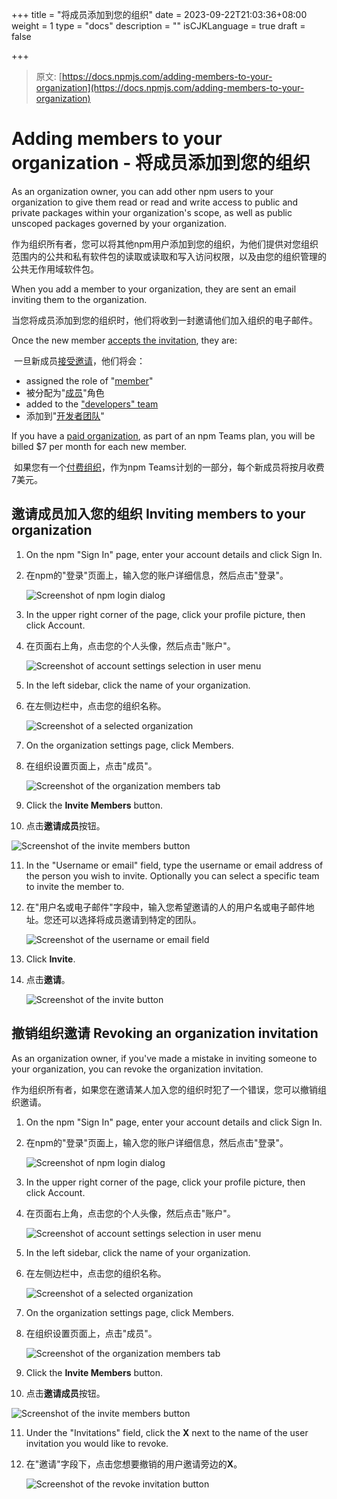 +++
title = "将成员添加到您的组织"
date = 2023-09-22T21:03:36+08:00
weight = 1
type = "docs"
description = ""
isCJKLanguage = true
draft = false

+++

> 原文: [https://docs.npmjs.com/adding-members-to-your-organization](https://docs.npmjs.com/adding-members-to-your-organization)

# Adding members to your organization - 将成员添加到您的组织

As an organization owner, you can add other npm users to your organization to give them read or read and write access to public and private packages within your organization's scope, as well as public unscoped packages governed by your organization.

​	作为组织所有者，您可以将其他npm用户添加到您的组织，为他们提供对您组织范围内的公共和私有软件包的读取或读取和写入访问权限，以及由您的组织管理的公共无作用域软件包。

When you add a member to your organization, they are sent an email inviting them to the organization.

​	当您将成员添加到您的组织时，他们将收到一封邀请他们加入组织的电子邮件。

Once the new member [accepts the invitation](accepting-or-rejecting-an-org-invitation), they are:

​	一旦新成员[接受邀请](accepting-or-rejecting-an-org-invitation)，他们将会：

- assigned the role of "[member](org-roles-and-permissions)"
- 被分配为"[成员](org-roles-and-permissions)"角色
- added to the ["developers" team](about-developers-team)
- 添加到"[开发者团队](about-developers-team)"

If you have a [paid organization](upgrading-to-a-paid-org-plan), as part of an npm Teams plan, you will be billed $7 per month for each new member.

​	如果您有一个[付费组织](upgrading-to-a-paid-org-plan)，作为npm Teams计划的一部分，每个新成员将按月收费7美元。

## 邀请成员加入您的组织 Inviting members to your organization

1. On the npm "Sign In" page, enter your account details and click Sign In.

2. 在npm的"登录"页面上，输入您的账户详细信息，然后点击"登录"。

   ![Screenshot of npm login dialog](Addingmemberstoyourorganization_img/user-login.png)

3. In the upper right corner of the page, click your profile picture, then click Account.

4. 在页面右上角，点击您的个人头像，然后点击"账户"。

   ![Screenshot of account settings selection in user menu](Addingmemberstoyourorganization_img/account-settings.png)

5. In the left sidebar, click the name of your organization.

6. 在左侧边栏中，点击您的组织名称。

   ![Screenshot of a selected organization](Addingmemberstoyourorganization_img/organization-selection.png)

7. On the organization settings page, click Members.

8. 在组织设置页面上，点击"成员"。

   ![Screenshot of the organization members tab](Addingmemberstoyourorganization_img/organization-members-tab.png)

9. Click the **Invite Members** button.

10. 点击**邀请成员**按钮。

   ![Screenshot of the invite members button](Addingmemberstoyourorganization_img/invite-members-button.png)

11. In the "Username or email" field, type the username or email address of the person you wish to invite. Optionally you can select a specific team to invite the member to.

12. 在"用户名或电子邮件"字段中，输入您希望邀请的人的用户名或电子邮件地址。您还可以选择将成员邀请到特定的团队。

    ![Screenshot of the username or email field](Addingmemberstoyourorganization_img/username-or-email-field.png)

13. Click **Invite**.

14. 点击**邀请**。

    ![Screenshot of the invite button](Addingmemberstoyourorganization_img/invite-button.png)

## 撤销组织邀请 Revoking an organization invitation

As an organization owner, if you've made a mistake in inviting someone to your organization, you can revoke the organization invitation.

​	作为组织所有者，如果您在邀请某人加入您的组织时犯了一个错误，您可以撤销组织邀请。

1. On the npm "Sign In" page, enter your account details and click Sign In.

2. 在npm的"登录"页面上，输入您的账户详细信息，然后点击"登录"。

   ![Screenshot of npm login dialog](Addingmemberstoyourorganization_img/user-login.png)

3. In the upper right corner of the page, click your profile picture, then click Account.

4. 在页面右上角，点击您的个人头像，然后点击"账户"。

   ![Screenshot of account settings selection in user menu](Addingmemberstoyourorganization_img/account-settings.png)

5. In the left sidebar, click the name of your organization.

6. 在左侧边栏中，点击您的组织名称。

   ![Screenshot of a selected organization](Addingmemberstoyourorganization_img/organization-selection.png)

7. On the organization settings page, click Members.

8. 在组织设置页面上，点击"成员"。

   ![Screenshot of the organization members tab](Addingmemberstoyourorganization_img/organization-members-tab.png)

9. Click the **Invite Members** button.

10. 点击**邀请成员**按钮。

   ![Screenshot of the invite members button](Addingmemberstoyourorganization_img/invite-members-button.png)

11. Under the "Invitations" field, click the **X** next to the name of the user invitation you would like to revoke.

12. 在"邀请"字段下，点击您想要撤销的用户邀请旁边的**X**。

    ![Screenshot of the revoke invitation button](Addingmemberstoyourorganization_img/revoke-invitation.png)
